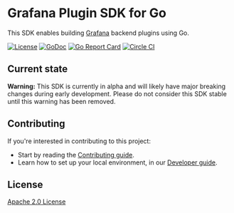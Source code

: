 # Grafana Plugin SDK for Go

This SDK enables building [Grafana](https://github.com/grafana/grafana) backend plugins using Go.

[![License](https://img.shields.io/github/license/grafana/grafana-plugin-sdk-go)](LICENSE)
[![GoDoc](https://godoc.org/github.com/grafana/grafana-plugin-sdk-go?status.svg)](https://godoc.org/github.com/grafana/grafana-plugin-sdk-go)
[![Go Report Card](https://goreportcard.com/badge/github.com/grafana/grafana-plugin-sdk-go)](https://goreportcard.com/report/github.com/grafana/grafana-plugin-sdk-go)
[![Circle CI](https://img.shields.io/circleci/build/gh/grafana/grafana-plugin-sdk-go/master)](https://circleci.com/gh/grafana/grafana-plugin-sdk-go?branch=master)

## Current state

**Warning:** This SDK is currently in alpha and will likely have major breaking changes during early development. Please do not consider this SDK stable until this warning has been removed.

## Contributing

If you're interested in contributing to this project:

- Start by reading the [Contributing guide](/CONTRIBUTING.md).
- Learn how to set up your local environment, in our [Developer guide](/contribute/developer-guide.md).

## License

[Apache 2.0 License](https://github.com/grafana/grafana-plugin-sdk-go/blob/master/LICENSE)
